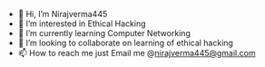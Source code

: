 - 👋 Hi, I’m Nirajverma445
- 👀 I’m interested in Ethical Hacking
- 🌱 I’m currently learning Computer Networking
- 💞️ I’m looking to collaborate on learning of ethical hacking
- 📫 How to reach me just Email me
@nirajverma445@gmail.com

<!---
nirajverma445/nirajverma445 is a ✨ special ✨ repository because its `README.md` (this file) appears on your GitHub profile.
You can click the Preview link to take a look at your changes.
--->
